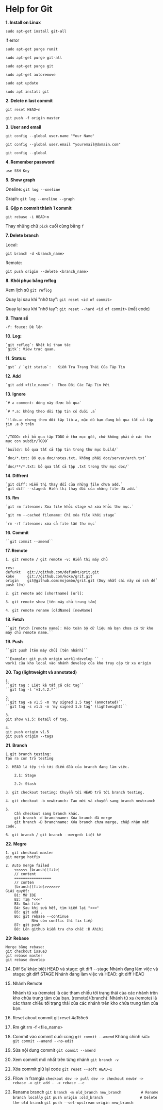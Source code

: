 Help for Git
============


**1. Install on Linux**

`sudo apt-get install git-all`

if error

`sudo apt-get purge runit`

`sudo apt-get purge git-all`

`sudo apt-get purge git`

`sudo apt-get autoremove`

`sudo apt update`

`sudo apt install git`


**2. Delete n last commit**

`git reset HEAD~n`

`git push -f origin master`


**3. User and email**

`git config --global user.name "Your Name"`

`git config --global user.email "youremail@domain.com"`

`git config --global`

**4. Remember password**

`use SSH Key`


**5. Show graph**

Oneline: `git log --oneline`

Graph:  `git log --oneline --graph`

**6. Gộp n commit thành 1 commit**

`git rebase -i HEAD~n`

Thay những chữ `pick` cuối cùng bằng `f`

**7. Delete branch**

Local:

`git branch -d <branch_name>`

Remote:

`git push origin --delete <branch_name>`

**8. Khôi phục bằng reflog**

Xem lịch sử `git reflog`

Quay lại sau khi "nhỡ tay": `git reset <id of commit>`

Quay lại sau khi "nhỡ tay": `git reset --hard <id of commit>` (mất code)

**9. Tham số**

	-f: fouce: Đè lên

**10. Log:**

	`git reflog`: Nhật kí thao tác
	`gitk`: View trực quan.

**11. Status:**

	`gst` / `git status`:	Kiểm Tra Trạng Thái Của Tập Tin

**12. Add**

	`git add <file_name>`:	Theo Dõi Các Tập Tin Mới


**13. Ignore**

	`# a comment: dòng này được bỏ qua`

	`# *.a: không theo dõi tập tin có đuôi .a`

	`!lib.a: nhưng theo dõi tập lib.a, mặc dù bạn đang bỏ qua tất cả tập tin .a ở trên
	`

	`/TODO: chỉ bỏ qua tập TODO ở thư mục gốc, chứ không phải ở các thư mục con subdir/TODO`

	`build/: bỏ qua tất cả tập tin trong thư mục build/`

	`doc/*.txt: Bỏ qua doc/notes.txt, không phải doc/server/arch.txt`

	`doc/**/*.txt: bỏ qua tất cả tập .txt trong thư mục doc/`


**14. Diffrent**

	`git diff: Hiển thị thay đổi của những file chưa add.`
	`git diff --staged: Hiển thị thay đổi của những file đã add.`

**15. Rm**

	`git rm filename: Xóa file khỏi stage và xóa khỏi thư mục.`

	`git rm --cached filename: Chỉ xóa file khỏi stage`

	`rm -rf filename: xóa cả file lẫn thư mục`

**16. Commit**

	``git commit --amend``

**17. Remote**

	1. git remote / git remote -v: Hiển thị máy chủ

	res:
	defunkt   git://github.com/defunkt/grit.git
	koke      git://github.com/koke/grit.git
	origin    git@github.com:mojombo/grit.git (Duy nhất cái này có ssh để push lên)

	2. git remote add [shortname] [url]:

	3. git remote show [tên máy chủ trung tâm]

	4. git remote rename [oldName] [newName]


**18. Fetch**

	``git fetch [remote name]: Kéo toàn bộ dữ liệu mà bạn chưa có từ kho máy chủ remote name.``

**19. Push**

	``git push [tên máy chủ] [tên nhánh]``

	``Example: git push origin work1:develop `` :
	work1 của kho local vào nhánh develop của kho truy cập từ xa origin


**20. Tag (lightweight và annotated)**

	1.
	``git tag : Liệt kê tất cả các tag``
	``git tag -l 'v1.4.2.*'``

	2.
	``git tag -a v1.5 -m 'my signed 1.5 tag' (annotated)``
	``git tag -s v1.5 -m 'my signed 1.5 tag' (lightweight)``

	3.
	git show v1.5: Detail of tag.

	4.
	git push origin v1.5
	git push origin --tags



**21. Branch**

	1.git branch testing:
	Tạo ra con trỏ testing

	2. HEAD là tệp trỏ tới điểm đầu của branch đang làm việc.

		2.1: Stage

		2.2: Stash

	3. git checkout testing: Chuyển tới HEAD trỏ tới branch testing.

	4. git checkout -b newbranch: Tạo mới và chuyển sang branch newbranch

	5.
		Cần checkout sang branch khác.
		git branch -d branchname: Xóa branch đã merge
		git branch -D branchname: Xóa branch chưa merge, chấp nhận mất code.

	6. git branch / git branch --merged: Liệt kê


**22. Megre**

	1. git checkout master
	git merge hotfix

	2. Auto merge failed
		<<<<<< [branch][file]
		// content
		=================
		// conten
		[branch][file]>>>>>>>
	Giải quyết:
		B1: Mở IDE
		B2: Tìm "<<<"
		B3: Sửa file
		B4: Sau khi sửa hết, tìm kiếm lại "<<<"
		B5: git add .
		B6: git rebase --continue
				Nếu còn conflic thì fix tiếp
		B7: git push
		B8: Lên github kiểm tra cho chắc :D Ahihi

**23: Rebase**

	Merge bằng rebase:
	git checkout issue3
	git rebase master
	git rebase develop

14. Diff
	Sự khác biệt
	HEAD và stage: git diff --stage
	Nhánh đang làm việc và stage: git diff STAGE
	Nhánh đang làm việc và HEAD: git diff HEAD

14. Nhánh Remote

	Nhánh từ xa (remote) là các tham chiếu tới trạng thái của các nhánh trên kho chứa trung tâm của bạn.
	(remote)/(branch): Nhánh từ xa (remote) là các tham chiếu tới trạng thái của các nhánh trên kho chứa trung tâm của bạn.

15.	Reset about commit
	git reset 4a155e5

16.	Rm
	git rm -f <file_name>

17. Commit vào commit cuối cùng
	` git commit --amend `
	Không chỉnh sửa:  ` git commit --amend --no-edit`

18. Sửa nội dung commit
	` git commit --amend `

19. Xem commit mới nhất trên từng nhánh
	`git branch -v`

20. Xóa commit giữ lại code
	`git reset --soft HEAD~1`

21. Fllow in framgia
	`checkout dev -> pull dev -> checkout newbr -> rebase -> git add . -> rebase --c`
	
22. Rename branch
	`git branch -m old_branch new_branch         # Rename branch locally`
	`git push origin :old_branch                 # Delete the old branch`
	`git push --set-upstream origin new_branch`
